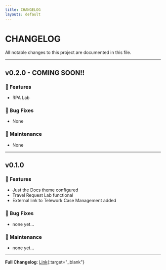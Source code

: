 ```yaml
---
title: CHANGELOG
layouts: default
---
```

# CHANGELOG

All notable changes to this project are documented in this file.

---
## v0.2.0 - COMING SOON!!

### 🚀 Features

- RPA Lab

### 🐛 Bug Fixes

- None

### 🧰 Maintenance

- None

---

## v0.1.0

### 🚀 Features

- Just the Docs theme configured
- Travel Request Lab functional
- External link to Telework Case Management added

### 🐛 Bug Fixes

- none yet... 

### 🧰 Maintenance

- none yet...

---

**Full Changelog**: [Link](https://github.com/CreatorWorkflowsNow/CreatorWorkflowsNow.github.io/releases/tag/v0.1.0){:target="_blank"}